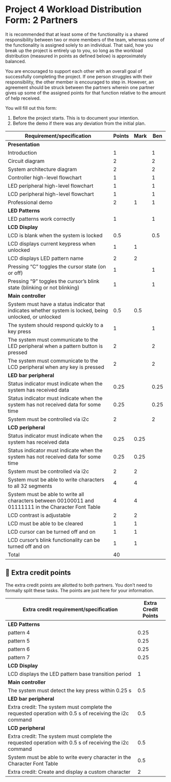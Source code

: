 # Project 4 Workload Distribution Form: 2 Partners

It is recommended that at least some of the functionality is a shared responsibility between two or more members of the team, whereas some of the functionality is assigned solely to an individual. That said, how you break up the project is entirely up to you, so long as the workload distribution (measured in points as defined below) is approximately balanced.

You are encouraged to support each other with an overall goal of successfully completing the project. If one person struggles with their responsibility, the other member is encouraged to step in. However, an agreement should be struck between the partners wherein one partner gives up some of the assigned points for that function relative to the amount of help received.  

You will fill out this form:
1. Before the project starts. This is to document your intention. 
2. Before the demo if there was any deviation from the initial plan.

| Requirement/specification                                                                                | Points | Mark      | Ben       |
|----------------------------------------------------------------------------------------------------------|--------|-----------|-----------|
| **Presentation**                                                                                         |        |           |           |
| Introduction                                                                                             | 1      |           | 1         |
| Circuit diagram                                                                                          | 2      |           | 2         |
| System architecture diagram                                                                              | 2      |           |     2     |
| Controller high-level flowchart                                                                          | 1      |           |     1     |
| LED peripheral high-level flowchart                                                                      | 1      |           |     1     |
| LCD peripheral high-level flowchart                                                                      | 1      |           |     1     |
| Professional demo                                                                                        | 2      |     1     |     1     |
| **LED Patterns**                                                                                         |        |           |           |
| LED patterns work correctly                                                                              | 1      |           |     1     |
| **LCD Display**                                                                                          |        |           |           |
| LCD is blank when the system is locked                                                                   | 0.5    |           |    0.5    |
| LCD displays current keypress when unlocked                                                              | 1      |     1     |           |
| LCD displays  LED pattern name                                                                           | 2      |     2     |           |
| Pressing “C” toggles the cursor state (on or off)                                                        | 1      |           |     1     |
| Pressing “9” toggles the cursor’s blink state (blinking or not blinking)                                 | 1      |           |     1     |
| **Main controller**                                                                                      |        |           |           |
| System must have a status indicator that indicates whether system is locked, being unlocked, or unlocked | 0.5    |    0.5    |           |
| The system should respond quickly to a key press                                                         | 1      |           |     1     |
| The system must communicate to the LED peripheral when a pattern button is pressed                       | 2      |           |     2     |
| The system must communicate to the LCD peripheral when any key is pressed                                | 2      |           |     2     |
| **LED bar peripheral**                                                                                   |        |           |           |
| Status indicator must indicate when the system has received data                                         | 0.25   |           |     0.25  |
| Status indicator must indicate when the system has not received data for some time                       | 0.25   |           |   0.25    |
| System must be controlled via i2c                                                                        | 2      |           |     2     |
| **LCD peripheral**                                                                                       |        |           |           |
| Status indicator must indicate when the system has received data                                         | 0.25   |     0.25  |           |
| Status indicator must indicate when the system has not received data for some time                       | 0.25   |     0.25  |           |
| System must be controlled via i2c                                                                        | 2      |     2     |           |
| System must be able to write characters to all 32 segments                                               | 4      |     4     |           |
| System must be able to write all characters between 00100011 and 01111111 in the Character Font Table    | 4      |     4     |           |
| LCD contrast is adjustable                                                                               | 2      |     2     |           |
| LCD must be able to be cleared                                                                           | 1      |     1     |           |
| LCD cursor can be turned off and on                                                                      | 1      |     1     |           |
| LCD cursor’s blink functionality can be turned off and on                                                | 1      |     1     |           |
| Total                                                                                                    | 40     |           |           |


## 🚀 Extra credit points
The extra credit points are allotted to both partners. You don't need to formally split these tasks. The points are just here for your information.

| Extra credit requirement/specification                                                                   | Extra Credit Points |
|----------------------------------------------------------------------------------------------------------|---------------------|
| **LED Patterns**                                                                                         |                     |
| pattern 4                                                                                                | 0.25                |
| pattern 5                                                                                                | 0.25                |
| pattern 6                                                                                                | 0.25                |
| pattern 7                                                                                                | 0.25                |
| **LCD Display**                                                                                          |                     |
| LCD displays the LED pattern base transition period                                                      | 1                   |
| **Main controller**                                                                                      |                     |
| The system must detect the key press within 0.25 s                                                       | 0.5                 |
| **LED bar peripheral**                                                                                   |                     |
| Extra credit: The system must complete the requested operation with 0.5 s of receiving the i2c command   | 0.5                 |
| **LCD peripheral**                                                                                       |                     |
| Extra credit: The system must complete the requested operation with 0.5 s of receiving the i2c command   | 0.5                 |
| System must be able to write every character in the Character Font Table                                 | 0.5                 |
| Extra credit: Create and display a custom character                                                      | 2                   |